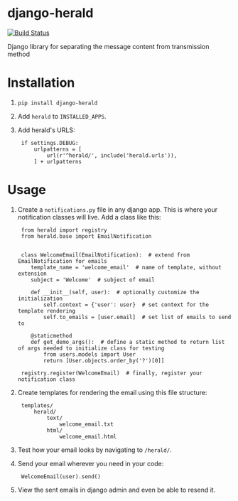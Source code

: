 # django-herald 
[![Build Status](https://travis-ci.org/worthwhile/django-herald.svg?branch=master)](https://travis-ci.org/worthwhile/django-herald)

Django library for separating the message content from transmission method

# Installation 

1. `pip install django-herald`
2. Add `herald` to `INSTALLED_APPS`.
3. Add herald's URLS:
    
        if settings.DEBUG:
            urlpatterns = [
                url(r'^herald/', include('herald.urls')),
            ] + urlpatterns
        
# Usage

1. Create a `notifications.py` file in any django app. This is where your notification classes will live. Add a class like this:

        from herald import registry
        from herald.base import EmailNotification
    

        class WelcomeEmail(EmailNotification):  # extend from EmailNotification for emails
           template_name = 'welcome_email'  # name of template, without extension
           subject = 'Welcome'  # subject of email
        
           def __init__(self, user):  # optionally customize the initialization
               self.context = {'user': user}  # set context for the template rendering
               self.to_emails = [user.email]  # set list of emails to send to
        
           @staticmethod
           def get_demo_args():  # define a static method to return list of args needed to initialize class for testing
               from users.models import User
               return [User.objects.order_by('?')[0]]
        
        registry.register(WelcomeEmail)  # finally, register your notification class
    
2. Create templates for rendering the email using this file structure:
    
        templates/
            herald/
                text/
                    welcome_email.txt
                html/
                    welcome_email.html
                
3. Test how your email looks by navigating to `/herald/`.

4. Send your email wherever you need in your code:

        WelcomeEmail(user).send()
   
5. View the sent emails in django admin and even be able to resend it.